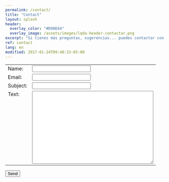 ```yaml
---
permalink: /contact/
title: "Contact"
layout: splash
header:
  overlay_color: "#D98E64"
  overlay_image: /assets/images/lqda-header-contactar.png
excerpt: "Si tienes más preguntas, sugerencias... puedes contactar con nosotros"
ref: contact
lang: en
modified: 2017-01-24T09:40:33-05:00
---
```


<form action="https://formspree.io/libreqda@listas.softwarelibre.edu.uy" method="POST">
  <table width="75%">
    <tr>
      <td>
        Name:
      </td>
      <td>
        <input type="text" name="name">
      </td>
    </tr>
    <tr>
    <td>
    Email:
    </td>
    <td>
    <input type="email" name="_replyto">
    </td>
    </tr>
    <tr>
      <td>
        Subject:
      </td>
      <td>
        <input type="text" name="_subject" />
      </td>
    </tr>
    <tr>
    <td style="vertical-align:top">
      Text:
    </td>
    <td valign="top">
      <textarea name="comment" rows="15" cols="45"></textarea>
    </td>
    </tr>
  </table>
    <input type="submit" value="Send">
    <input type="text" name="_gotcha" style="display:none" />
    <input type="hidden" name="_next" value="/about/" />
</form>
